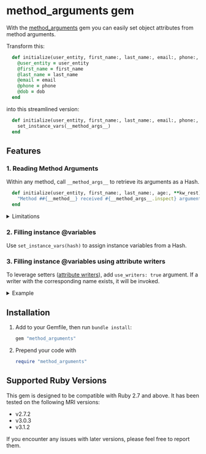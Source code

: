 # method_arguments gem

With the [method_arguments](https://github.com/gorodulin/method_arguments?tab=readme-ov-file#method_arguments-gem) gem you can easily set object attributes from method arguments.

Transform this:

```ruby
  def initialize(user_entity, first_name:, last_name:, email:, phone:, dob:)
    @user_entity = user_entity
    @first_name = first_name
    @last_name = last_name
    @email = email
    @phone = phone
    @dob = dob
  end
```

into this streamlined version:

```ruby
  def initialize(user_entity, first_name:, last_name:, email:, phone:, dob:)
    set_instance_vars(__method_args__)
  end
```

## Features

### 1. Reading Method Arguments

Within any method, call `__method_args__` to retrieve its arguments as a Hash.

```ruby
  def initialize(user_entity, first_name:, last_name:, age:, **kw_rest)
    "Method ##{__method__} received #{__method_args__.inspect} arguments"
  end
```

<details>
  <summary>Limitations</summary>
  <br>
  
  1. Argument types `*rest` and `**keyrest` are ignored regardless of their name:
     
      ```ruby
      def initialize(arg, *arg_rest, kw_arg:, **kw_rest)
        __method_args__ # returns { a: <value>, kw_arg: <value> }
      end
      ```
      
      Casting unknown arbitrary arguments to instance variables is not recommended for security reasons.
      
  2. The method does not support [argument forwarding](https://docs.ruby-lang.org/en/3.2/syntax/methods_rdoc.html#label-Argument+Forwarding):

      ```ruby
      def self.call(...)
        new(__method_args__).call # raises error
      end
      ```
  
</details>

### 2. Filling instance @variables

Use `set_instance_vars(hash)` to assign instance variables from a Hash.

### 3. Filling instance @variables using attribute writers

To leverage setters ([attribute writers](https://docs.ruby-lang.org/en/3.1/Module.html#method-i-attr_writer)), add `use_writers: true` argument. If a writer with the corresponding name exists, it will be invoked.

<details>
  <summary>Example</summary>
  <br>
  
  Before:

  ```ruby
  def initialize(user_entity, first_name:, last_name:, age:)
    @user_entity = user_entity
    @first_name = first_name
    @last_name = last_name
    self.age = age
  end

  def age=(val)
    @age = Integer(val)
  end
  ```

  After:

  ```ruby
  def initialize(user_entity, first_name:, last_name:, age:, ...)
    set_instance_vars(__method_args__, use_writers: true)
  end

  def age=(val)
    @age = Integer(val)
  end
  ```
</details>

## Installation

1. Add to your Gemfile, then run `bundle install`:

    ```ruby
    gem "method_arguments"
    ```

2. Prepend your code with

    ```ruby
    require "method_arguments"
    ```


## Supported Ruby Versions

This gem is designed to be compatible with Ruby 2.7 and above. It has been tested on the following MRI versions:

- v2.7.2
- v3.0.3
- v3.1.2

If you encounter any issues with later versions, please feel free to report them.

